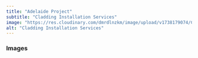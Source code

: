 ```yaml
---
title: "Adelaide Project"
subtitle: "Cladding Installation Services"
image: "https://res.cloudinary.com/dmrdlnzkm/image/upload/v1738179074/Cladding_hfxjid.jpg"
alt: "Cladding Installation Services"
---
```


### Images

 

